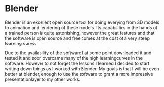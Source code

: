 # Blender

Blender is an excellent open source tool for doing everying from 3D models to animation and rendering of these models. Its capabilities in the hands of a trained person is quite astonishing, however the great features and that the software is open source and free comes at the cost of a very steep learning curve.

Due to the availability of the software I at some point downloaded it and tested it and soon overcame many of the high learningcurves in the software. However to not forget the lessons I learned I decided to start writing down things as I worked with Blender. My goals is that I will be even better at blender, enough to use the software to grant a more impressive presentationlayer to my other works.
